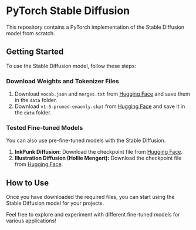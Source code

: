 # PyTorch Stable Diffusion

This repository contains a PyTorch implementation of the Stable Diffusion model from scratch.

## Getting Started

To use the Stable Diffusion model, follow these steps:

### Download Weights and Tokenizer Files

1. Download `vocab.json` and `merges.txt` from [Hugging Face](https://huggingface.co/runwayml/stable-diffusion-v1-5/tree/main/tokenizer) and save them in the `data` folder.
2. Download `v1-5-pruned-emaonly.ckpt` from [Hugging Face](https://huggingface.co/runwayml/stable-diffusion-v1-5/tree/main) and save it in the `data` folder.

### Tested Fine-tuned Models

You can also use pre-fine-tuned models with the Stable Diffusion.

1. **InkPunk Diffusion:** Download the checkpoint file from [Hugging Face](https://huggingface.co/Envvi/Inkpunk-Diffusion/tree/main).
2. **Illustration Diffusion (Hollie Mengert):** Download the checkpoint file from [Hugging Face](https://huggingface.co/ogkalu/Illustration-Diffusion/tree/main).

## How to Use

Once you have downloaded the required files, you can start using the Stable Diffusion model for your projects.

Feel free to explore and experiment with different fine-tuned models for various applications!